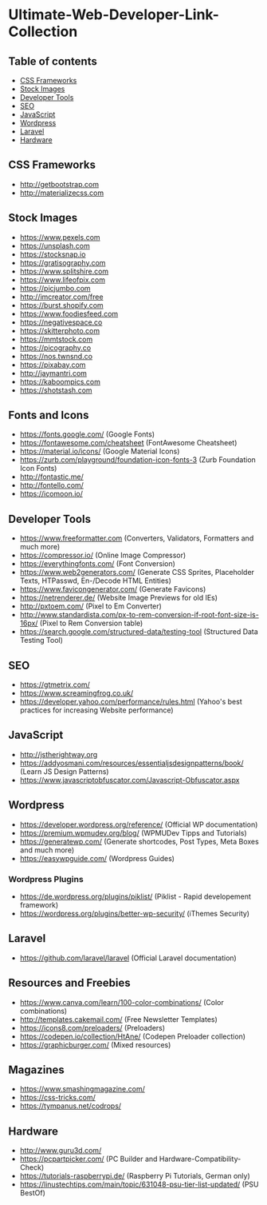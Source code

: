 # Ultimate-Web-Developer-Link-Collection

## Table of contents

- [CSS Frameworks](#css-frameworks)
- [Stock Images](#stock-images)
- [Developer Tools](#developer-tools)
- [SEO](#seo)
- [JavaScript](#javaScript)
- [Wordpress](#wordpress)
- [Laravel](#laravel)
- [Hardware](#hardware)


## CSS Frameworks
* <http://getbootstrap.com>
* <http://materializecss.com>


## Stock Images
* <https://www.pexels.com>
* <https://unsplash.com>
* <https://stocksnap.io>
* <https://gratisography.com>
* <https://www.splitshire.com>
* <https://www.lifeofpix.com>
* <https://picjumbo.com>
* <http://imcreator.com/free>
* <https://burst.shopify.com>
* <https://www.foodiesfeed.com>
* <https://negativespace.co>
* <https://skitterphoto.com>
* <https://mmtstock.com>
* <https://picography.co>
* <https://nos.twnsnd.co>
* <https://pixabay.com>
* <http://jaymantri.com>
* <https://kaboompics.com>
* <https://shotstash.com>


## Fonts and Icons
* <https://fonts.google.com/> (Google Fonts)
* <https://fontawesome.com/cheatsheet> (FontAwesome Cheatsheet)
* <https://material.io/icons/> (Google Material Icons)
* <https://zurb.com/playground/foundation-icon-fonts-3> (Zurb Foundation Icon Fonts)
* <http://fontastic.me/>
* <http://fontello.com/>
* <https://icomoon.io/>


## Developer Tools
* <https://www.freeformatter.com> (Converters, Validators, Formatters and much more)
* <https://compressor.io/> (Online Image Compressor)
* <https://everythingfonts.com/> (Font Conversion)
* <https://www.web2generators.com/> (Generate CSS Sprites, Placeholder Texts, HTPasswd, En-/Decode HTML Entities)
* <https://www.favicongenerator.com/> (Generate Favicons)
* <https://netrenderer.de/> (Website Image Previews for old IEs)
* <http://pxtoem.com/> (Pixel to Em Converter)
* <http://www.standardista.com/px-to-rem-conversion-if-root-font-size-is-16px/> (Pixel to Rem Conversion table)
* <https://search.google.com/structured-data/testing-tool> (Structured Data Testing Tool)


## SEO
* <https://gtmetrix.com/>
* <https://www.screamingfrog.co.uk/>
* <https://developer.yahoo.com/performance/rules.html> (Yahoo's best practices for increasing Website performance)


## JavaScript
* <http://jstherightway.org>
* <https://addyosmani.com/resources/essentialjsdesignpatterns/book/> (Learn JS Design Patterns)
* <https://www.javascriptobfuscator.com/Javascript-Obfuscator.aspx>


## Wordpress
* <https://developer.wordpress.org/reference/> (Official WP documentation)
* <https://premium.wpmudev.org/blog/> (WPMUDev Tipps and Tutorials)
* <https://generatewp.com/> (Generate shortcodes, Post Types, Meta Boxes and much more)
* <https://easywpguide.com/> (Wordpress Guides)


### Wordpress Plugins
* <https://de.wordpress.org/plugins/piklist/> (Piklist - Rapid developement framework)
* <https://wordpress.org/plugins/better-wp-security/> (iThemes Security)


## Laravel
* <https://github.com/laravel/laravel> (Official Laravel documentation)


## Resources and Freebies
* <https://www.canva.com/learn/100-color-combinations/> (Color combinations)
* <http://templates.cakemail.com/> (Free Newsletter Templates)
* <https://icons8.com/preloaders/> (Preloaders)
* <https://codepen.io/collection/HtAne/> (Codepen Preloader collection)
* <https://graphicburger.com/> (Mixed resources)


## Magazines
* <https://www.smashingmagazine.com/>
* <https://css-tricks.com/>
* <https://tympanus.net/codrops/>


## Hardware
* <http://www.guru3d.com/>
* <https://pcpartpicker.com/> (PC Builder and Hardware-Compatibility-Check)
* <https://tutorials-raspberrypi.de/> (Raspberry Pi Tutorials, German only)
* <https://linustechtips.com/main/topic/631048-psu-tier-list-updated/> (PSU BestOf)